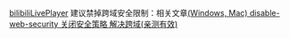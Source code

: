 [bilibiliLivePlayer](https://punchly.github.io/bilibiliLivePlayer)
建议禁掉跨域安全限制：相关文章[(Windows, Mac) disable-web-security 关闭安全策略 解决跨域(亲测有效)](https://www.cnblogs.com/hzb462606/p/14596810.html)
